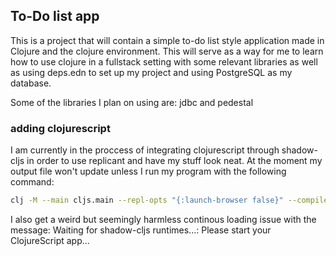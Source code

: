 ## To-Do list app

This is a project that will contain a simple to-do list style application made in Clojure and the clojure environment. This will serve as a way for me to learn how to use clojure in a fullstack setting with some relevant libraries as well as using deps.edn to set up my project and using PostgreSQL as my database. 

Some of the libraries I plan on using are: jdbc and pedestal

### adding clojurescript
I am currently in the proccess of integrating clojurescript through shadow-cljs in order to use replicant and have my stuff look neat.
At the moment my output file won't update unless I run my program with the following command:
```sh
clj -M --main cljs.main --repl-opts "{:launch-browser false}" --compile hello-world.core --repl
```
I also get a weird but seemingly harmless continous loading issue with the message: Waiting for shadow-cljs runtimes...: Please start your ClojureScript app...